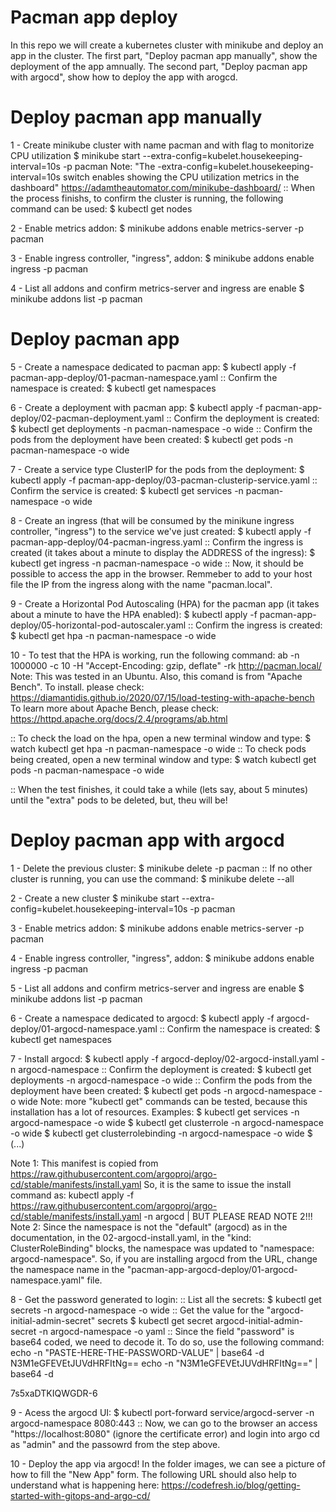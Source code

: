 # Pacman app deploy

In this repo we will create a kubernetes cluster with minikube and deploy an app in the cluster. 
The first part, "Deploy pacman app manually", show the deployment of the app amnually. 
The second part, "Deploy pacman app with argocd", show how to deploy the app with arogcd.

# Deploy pacman app manually

1 - Create minikube cluster with name pacman and with flag to monitorize CPU utilization 
$ minikube start --extra-config=kubelet.housekeeping-interval=10s -p pacman 
Note: 
"The -extra-config=kubelet.housekeeping-interval=10s switch enables showing the CPU utilization metrics in the dashboard" 
https://adamtheautomator.com/minikube-dashboard/ 
:: When the process finishs, to confirm the cluster is running, the following command can be used: 
$ kubectl get nodes 

2 - Enable metrics addon: 
$ minikube addons enable metrics-server -p pacman 

3 - Enable ingress controller, "ingress", addon: 
$ minikube addons enable ingress -p pacman 

4 - List all addons and confirm metrics-server and ingress are enable 
$ minikube addons list -p pacman 

# Deploy pacman app

5 - Create a namespace dedicated to pacman app: 
$ kubectl apply -f pacman-app-deploy/01-pacman-namespace.yaml 
:: Confirm the namespace is created: 
$ kubectl get namespaces 


6 - Create a deployment with pacman app: 
$ kubectl apply -f pacman-app-deploy/02-pacman-deployment.yaml 
:: Confirm the deployment is created: 
$ kubectl get deployments -n pacman-namespace -o wide 
:: Confirm the pods from the deployment have been created: 
$ kubectl get pods -n pacman-namespace -o wide 

7 - Create a service type ClusterIP for the pods from the deployment: 
$ kubectl apply -f pacman-app-deploy/03-pacman-clusterip-service.yaml 
:: Confirm the service is created: 
$ kubectl get services -n pacman-namespace -o wide 

8 - Create an ingress (that will be consumed by the minikune ingress controller, "ingress") to the service we've just created: 
$ kubectl apply -f pacman-app-deploy/04-pacman-ingress.yaml 
:: Confirm the ingress is created (it takes about a minute to display the ADDRESS of the ingress): 
$ kubectl get ingress -n pacman-namespace -o wide 
:: Now, it should be possible to access the app in the browser. Remmeber to add to your host file the IP from the ingress along with the name "pacman.local". 

9 - Create a Horizontal Pod Autoscaling (HPA) for the pacman app (it takes about a minute to have the HPA enabled): 
$ kubectl apply -f pacman-app-deploy/05-horizontal-pod-autoscaler.yaml 
:: Confirm the ingress is created: 
$ kubectl get hpa -n pacman-namespace -o wide 

10 - To test that the HPA is working, run the following command: 
ab -n 1000000 -c 10 -H "Accept-Encoding: gzip, deflate" -rk http://pacman.local/ 
Note: This was tested in an Ubuntu. Also, this comand is from "Apache Bench". 
To install. please check: 
https://diamantidis.github.io/2020/07/15/load-testing-with-apache-bench 
To learn more about Apache Bench, please check: 
https://httpd.apache.org/docs/2.4/programs/ab.html 

:: To check the load on the hpa, open a new terminal window and type: 
$ watch kubectl get hpa -n pacman-namespace -o wide 
:: To check pods being created, open a new terminal window and type: 
$ watch kubectl get pods -n pacman-namespace -o wide 

:: When the test finishes, it could take a while (lets say, about 5 minutes) until the "extra" pods to be deleted, but, theu will be! 


# Deploy pacman app with argocd
1 - Delete the previous cluster: 
$ minikube delete -p pacman 
:: If no other cluster is running, you can use the command: 
$ minikube delete --all 

2 - Create a new cluster 
$ minikube start --extra-config=kubelet.housekeeping-interval=10s -p pacman 

3 - Enable metrics addon: 
$ minikube addons enable metrics-server -p pacman 

4 - Enable ingress controller, "ingress", addon: 
$ minikube addons enable ingress -p pacman 

5 - List all addons and confirm metrics-server and ingress are enable 
$ minikube addons list -p pacman 

6 - Create a namespace dedicated to argocd: 
$ kubectl apply -f argocd-deploy/01-argocd-namespace.yaml 
:: Confirm the namespace is created: 
$ kubectl get namespaces 

7 - Install argocd: 
$ kubectl apply -f argocd-deploy/02-argocd-install.yaml -n argocd-namespace 
:: Confirm the deployment is created: 
$ kubectl get deployments -n argocd-namespace -o wide 
:: Confirm the pods from the deployment have been created: 
$ kubectl get pods -n argocd-namespace -o wide 
Note: more "kubectl get" commands can be tested, because this installation has a lot of resources. Examples: 
$ kubectl get services -n argocd-namespace -o wide 
$ kubectl get clusterrole -n argocd-namespace -o wide 
$ kubectl get clusterrolebinding -n argocd-namespace -o wide 
$ (...) 

Note 1: This manifest is copied from https://raw.githubusercontent.com/argoproj/argo-cd/stable/manifests/install.yaml 
So, it is the same to issue the install command as: kubectl apply -f https://raw.githubusercontent.com/argoproj/argo-cd/stable/manifests/install.yaml -n argocd | BUT PLEASE READ NOTE 2!!! 
Note 2: Since the namespace is not the "default" (argocd) as in the documentation, in the 02-argocd-install.yaml, in the "kind: ClusterRoleBinding" blocks, the namespace was updated to "namespace: argocd-namespace". 
So, if you are installing argocd from the URL, change the namespace name in the "pacman-app-argocd-deploy/01-argocd-namespace.yaml" file. 

8 - Get the password generated to login: 
:: List all the secrets: 
$ kubectl get secrets -n argocd-namespace -o wide 
:: Get the value for the "argocd-initial-admin-secret" secrets 
$ kubectl get secret argocd-initial-admin-secret -n argocd-namespace -o yaml 
:: Since the field "password" is base64 coded, we need to decode it. To do so, use the following command: 
echo -n "PASTE-HERE-THE-PASSWORD-VALUE" | base64 -d 
N3M1eGFEVEtJUVdHRFItNg== 
echo -n "N3M1eGFEVEtJUVdHRFItNg==" | base64 -d 

7s5xaDTKIQWGDR-6 

9 - Acess the argocd UI: 
$ kubectl port-forward service/argocd-server -n argocd-namespace 8080:443 
:: Now, we can go to the browser an access "https://localhost:8080" (ignore the certificate error) and login into argo cd as "admin" and the passowrd from the step above. 

10 - Deploy the app via argocd! In the folder images, we can see a picture of how to fill the "New App" form. 
The following URL should also help to understand what is happening here: 
https://codefresh.io/blog/getting-started-with-gitops-and-argo-cd/ 

